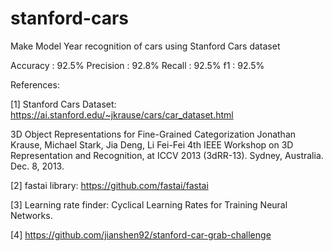 # stanford-cars
Make Model Year recognition of cars using Stanford Cars dataset


Accuracy : 92.5% 
Precision : 92.8% 
Recall : 92.5% 
f1 : 92.5%


References:

[1] Stanford Cars Dataset: https://ai.stanford.edu/~jkrause/cars/car_dataset.html

  3D Object Representations for Fine-Grained Categorization Jonathan Krause, Michael Stark, Jia Deng, Li Fei-Fei 4th IEEE Workshop on 3D Representation and Recognition, at ICCV    2013 (3dRR-13). Sydney, Australia. Dec. 8, 2013.

[2] fastai library: https://github.com/fastai/fastai

[3] Learning rate finder: Cyclical Learning Rates for Training Neural Networks.

[4] https://github.com/jianshen92/stanford-car-grab-challenge
